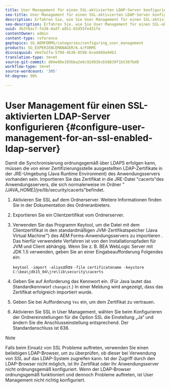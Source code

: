 ```yaml
---
title: User Management für einen SSL-aktivierten LDAP-Server konfigurieren
seo-title: User Management für einen SSL-aktivierten LDAP-Server konfigurieren
description: Erfahren Sie, wie Sie User Management für einen SSL-aktivierten LDAP-Server konfigurieren, damit die Synchronisierung aktiviert wird, um Über LDAPS ordnungsgemäß zu funktionieren.
seo-description: Erfahren Sie, wie Sie User Management für einen SSL-aktivierten LDAP-Server konfigurieren, damit die Synchronisierung aktiviert wird, um Über LDAPS ordnungsgemäß zu funktionieren.
uuid: 4b3f8ac7-fa38-4adf-a851-82d55fe431fe
contentOwner: admin
content-type: reference
geptopics: SG_AEMFORMS/categories/configuring_user_management
products: SG_EXPERIENCEMANAGER/6.4/FORMS
discoiquuid: e6e7e2fa-579d-4b36-8598-6ced469a94b1
translation-type: tm+mt
source-git-commit: d04e08e105bba2e6c92d93bcb58839f1b5307bd8
workflow-type: tm+mt
source-wordcount: '305'
ht-degree: 90%

---
```



# User Management für einen SSL-aktivierten LDAP-Server konfigurieren {#configure-user-management-for-an-ssl-enabled-ldap-server}

Damit die Synchronisierung ordnungsgemäß über LDAPS erfolgen kann, müssen die von einer Zertifizierungsstelle ausgestellten LDAP-Zertifikate in der JRE-Umgebung (Java Runtime Environment) des Anwendungsservers vorhanden sein. Importieren Sie das Zertifikat in die JRE-Datei &quot;cacerts&quot;des Anwendungsservers, die sich normalerweise im Ordner &quot;*[JAVA_HOME]*/jre/lib/security/cacerts&quot;befindet.

1. Aktivieren Sie SSL auf dem Ordnerserver. Weitere Informationen finden Sie in der Dokumentation des Ordneranbieters.
1. Exportieren Sie ein Clientzertifikat vom Ordnerserver.
1. Verwenden Sie das Programm Keytool, um die Datei mit dem Clientzertifikat in den standardmäßigen JVM-Zertifikatspeicher (Java Virtual Machine™) des AEM Forms-Anwendungsservers zu importieren . Das hierfür verwendete Verfahren ist von den Installationspfaden für JVM und Client abhängig. Wenn Sie z. B. BEA WebLogic Server mit JDK 1.5 verwenden, geben Sie an einer Eingabeaufforderung Folgendes ein:

   `keytool -import -alias`*alias* `-file certificatename -keystore C:\bea\jdk15_04\jre\lib\security\cacerts`

1. Geben Sie auf Anforderung das Kennwort ein. (Für Java lautet das Standardkennwort `changeit`.) In einer Meldung wird angezeigt, dass das Zertifikat erfolgreich importiert wurde.
1. Geben Sie bei Aufforderung `Yes` ein, um dem Zertifikat zu vertrauen.
1. Aktivieren Sie SSL in User Management, wählen Sie beim Konfigurieren der Ordnereinstellungen für die Option SSL die Einstellung „Ja“ und ändern Sie die Anschlusseinstellung entsprechend. Der Standardanschluss ist 636.

>[!NOTE]
>
>Falls beim Einsatz von SSL Probleme auftreten, verwenden Sie einen beliebigen LDAP-Browser, um zu überprüfen, ob dieser bei Verwendung von SSL auf das LDAP-System zugreifen kann. Ist der Zugriff durch den LDAP-Browser nicht möglich, ist Ihr Zertifikat oder Ihr Anwendungsserver nicht ordnungsgemäß konfiguriert. Wenn der LDAP-Browser ordnungsgemäß funktioniert und dennoch Probleme auftreten, ist User Management nicht richtig konfiguriert.


